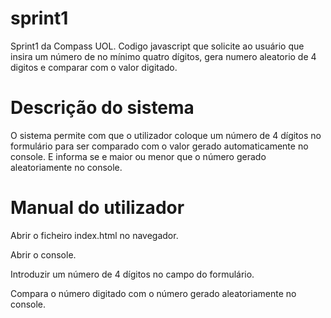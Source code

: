 # sprint1
Sprint1 da Compass UOL. Codigo javascript que solicite ao usuário que insira um número de no mínimo quatro dígitos, gera numero aleatorio de 4 digitos e comparar com o valor digitado.
# Descrição do sistema 

O sistema permite com que o utilizador coloque um número de 4 dígitos no formulário para ser comparado com o valor gerado automaticamente no console. E informa se e maior ou menor que o número gerado aleatoriamente no console.    

# Manual do utilizador  

Abrir o ficheiro index.html no navegador. 

Abrir o console. 

Introduzir um número de 4 dígitos no campo do formulário. 

Compara o número digitado com o número gerado aleatoriamente no console. 

 
 
